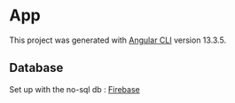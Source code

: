 # App

This project was generated with [Angular CLI](https://github.com/angular/angular-cli) version 13.3.5.

## Database

Set up with the no-sql db : [Firebase](https://firebase.google.com/)
